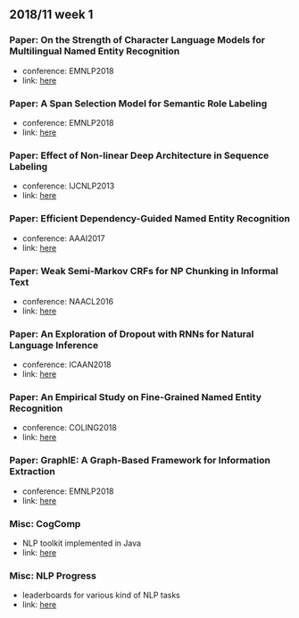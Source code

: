 ## 2018/11 week 1

### Paper: On the Strength of Character Language Models for Multilingual Named Entity Recognition
- conference: EMNLP2018
- link: [here](https://arxiv.org/abs/1809.05157)

### Paper: A Span Selection Model for Semantic Role Labeling
- conference: EMNLP2018
- link: [here](https://arxiv.org/abs/1810.02245)

### Paper: Effect of Non-linear Deep Architecture in Sequence Labeling
- conference: IJCNLP2013
- link: [here](http://www.aclweb.org/anthology/I13-1183)

### Paper: Efficient Dependency-Guided Named Entity Recognition
- conference: AAAI2017
- link: [here](https://arxiv.org/abs/1810.08436)

### Paper: Weak Semi-Markov CRFs for NP Chunking in Informal Text
- conference: NAACL2016
- link: [here](https://arxiv.org/abs/1810.08567)

### Paper: An Exploration of Dropout with RNNs for Natural Language Inference
- conference: ICAAN2018
- link: [here](https://arxiv.org/abs/1810.08606)

### Paper: An Empirical Study on Fine-Grained Named Entity Recognition
- conference: COLING2018
- link: [here](http://aclweb.org/anthology/C18-1060)

### Paper: GraphIE: A Graph-Based Framework for Information Extraction
- conference: EMNLP2018
- link: [here](https://arxiv.org/abs/1810.13083)

### Misc: CogComp
- NLP toolkit implemented in Java
- link: [here](https://github.com/CogComp/cogcomp-nlp)

### Misc: NLP Progress
+ leaderboards for various kind of NLP tasks
+ link: [here](https://nlpprogress.com/)
